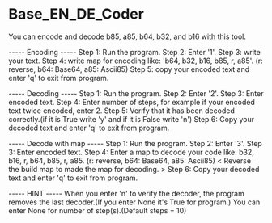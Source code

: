 # Base_EN_DE_Coder
You can encode and decode b85, a85, b64, b32, and b16 with this tool.

----- Encoding -----
Step 1: Run the program.
Step 2: Enter '1'.
Step 3: write your text.
Step 4: write map for encoding like: 'b64, b32, b16, b85, r, a85'. (r: reverse, b64: Base64, a85: Ascii85)
Step 5: copy your encoded text and enter 'q' to exit from program.

----- Decoding -----
Step 1: Run the program.
Step 2: Enter '2'.
Step 3: Enter encoded text.
Step 4: Enter number of steps, for example if your encoded text twice encoded, enter 2.
Step 5: Verify that it has been decoded correctly.(if it is True write 'y' and if it is False write 'n')
Step 6: Copy your decoded text and enter 'q' to exit from program.

----- Decode with map -----
Step 1: Run the program.
Step 2: Enter '3'.
Step 3: Enter encoded text.
Step 4: Enter a map to decode your code like: b32, b16, r, b64, b85, r, a85. (r: reverse, b64: Base64, a85: Ascii85)
< Reverse the build map to made the map for decoding. >
Step 6: Copy your decoded text and enter 'q' to exit from program.

----- HINT -----
When you enter 'n' to verify the decoder, the program removes the last decoder.(If you enter None it's True for program.)
You can enter None for number of step(s).(Default steps = 10)
